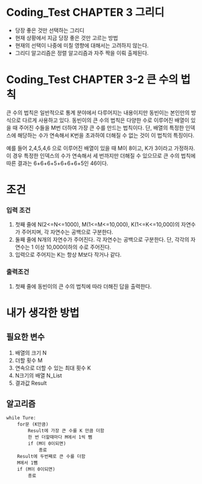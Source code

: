 # Coding_Test CHAPTER 3 그리디
- 당장 좋은 것만 선택하는 그리디
- 현재 상황에서 지금 당장 좋은 것만 고르는 방법
- 현재의 선택이 나중에 미칠 영향에 대해서는 고려하지 않는다.
- 그리디 알고리즘은 정렬 알고리즘과 자주 짝을 이뤄 출제된다.

# Coding_Test CHAPTER 3-2 큰 수의 법칙
큰 수의 법칙은 일반적으로 통계  분야에서 다루어지는 내용이지만 동빈이는 본인만의 방식으로 다르게 사용하고 있다. 동빈이의 큰 수의 법칙은 다양한 수로 이루어진 배열이 있을 때 주어진 수들을 M번 더하여 가장 큰 수를 만드는 법칙이다. 단, 배열의 특정한 인덱스에 해당하는 수가 연속해서 K번을 초과하여 더해질 수 없는 것이 이 법칙의 특징이다.

예를 들어 2,4,5,4,6 으로 이루어진 배열이 있을 때 M이 8이고, K가 3이라고 가정하자. 이 경우 특정한 인덱스의 수가 연속해서 세 번까지만 더해질 수 있으므로 큰 수의 법칙에 따른 결과는 6+6+6+5+6+6+6+5인 46이다.
# 조건
### 입력 조건
1. 첫째 줄에 N(2<=N<=1000), M(1<=M<=10,000), K(1<=K<=10,000)의 자연수가 주어지며, 각 자연수는 공백으로 구분한다.
2. 둘째 줄에 N개의 자연수가 주어진다. 각 자연수는 공백으로 구분한다. 단, 각각의 자연수는 1 이상 10,000이하의 수로 주어진다.
3. 입력으로 주어지는 K는 항상 M보다 작거나 같다.
### 출력조건
1. 첫째 줄에 동빈이의 큰 수의 법칙에 따라 더해진 답을 출력한다.


# 내가 생각한 방법
## 필요한 변수
1. 배열의 크기 N
2. 더할 횟수 M
3. 연속으로 더할 수 있는 최대 횟수 K
4. N크기의 배열 N_List
5. 결과값 Result
## 알고리즘

    while Ture:
        for문 (K만큼)
            Result에 가장 큰 수를 K 만큼 더함
            한 번 더할때마다 M에서 1씩 뺌
            if (M이 0이되면)
                종료
        Result에 두번째로 큰 수를 더함
        M에서 1뺌
        if (M이 0이되면)
            종료